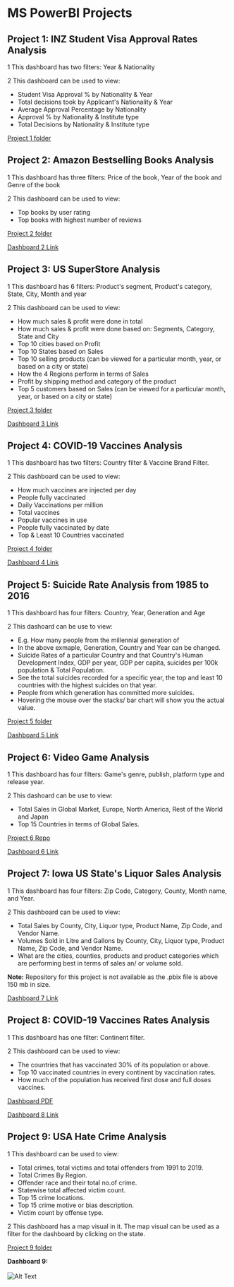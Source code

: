 # MS PowerBI Projects

## Project 1: INZ Student Visa Approval Rates Analysis

1 This dashboard has two filters: Year & Nationality

2 This dashboard can be used to view:
  - Student Visa Approval % by Nationality & Year
  - Total decisions took by Applicant's Nationality & Year
  - Average Approval Percentage by Nationality
  - Approval % by Nationality & Institute type
  - Total Decisions by Nationality & Institute type

[Project 1 folder](https://github.com/drdataSpp/powerbi/tree/master/Student_Visa_PowerBI)

## Project 2: Amazon Bestselling Books Analysis

1 This dashboard has three filters: Price of the book, Year of the book and Genre of the book

2 This dashboard can be used to view:
  - Top books by user rating
  - Top books with highest number of reviews

[Project 2 folder](https://github.com/drdataSpp/powerbi/tree/master/Amazon_Bestseller_PowerBI)

[Dashboard 2 Link](https://www.linkedin.com/feed/update/urn:li:activity:6767613077753085952/)

## Project 3: US SuperStore Analysis

1 This dashboard has 6 filters: Product's segment, Product's category, State, City, Month and year

2 This dashboard can be used to view:
  - How much sales & profit were done in total
  - How much sales & profit were done based on: Segments, Category, State and City
  - Top 10 cities based on Profit
  - Top 10 States based on Sales
  - Top 10 selling products (can be viewed for a particular month, year, or based on a city or state)
  - How the 4 Regions perform in terms of Sales	
  - Profit by shipping method and category of the product
  - Top 5 customers based on Sales (can be viewed for a particular month, year, or based on a city or state)

[Project 3 folder](https://github.com/drdataSpp/powerbi/tree/master/US_Superstore_PowerBI)

[Dashboard 3 Link](https://www.linkedin.com/feed/update/urn:li:activity:6768897449483497472/)

## Project 4: COVID-19 Vaccines Analysis

1 This dashboard has two filters: Country filter & Vaccine Brand Filter.

2 This dashboard can be used to view:
- How much vaccines are injected per day
- People fully vaccinated
- Daily Vaccinations per million
- Total vaccines
- Popular vaccines in use
- People fully vaccinated by date
- Top & Least 10 Countries vaccinated

[Project 4 folder](https://github.com/drdataSpp/powerbi/tree/master/Covid_Vax_PowerBI)

[Dashboard 4 Link](https://www.linkedin.com/feed/update/urn:li:activity:6782225542151331840/)


## Project 5: Suicide Rate Analysis from 1985 to 2016

1 This dashboard has four filters: Country, Year, Generation and Age

2 This dashoard can be use to view:
- E.g. How many people from the millennial generation of 	
- In the above exmaple, Generation, Country and Year can be changed.
- Suicide Rates of a particular Country and that Country's Human Development Index, GDP per year, GDP per capita, suicides per 100k population & Total Population.
- See the total suicides recorded for a specific year, the top and least 10 countries with the highest suicides on that year.
- People from which generation has committed more suicides.
- Hovering the mouse over the stacks/ bar chart will show you the actual value.

[Project 5 folder](https://github.com/drdataSpp/powerbi/tree/master/Global_Suicides_PowerBI)

[Dashboard 5 Link](https://www.linkedin.com/feed/update/urn:li:activity:6787576539505655808/)

## Project 6: Video Game Analysis 

1 This dashboard has four filters: Game's genre, publish, platform type and release year.

2 This dashoard can be use to view:
- Total Sales in Global Market, Europe, North America, Rest of the World and Japan
- Top 15 Countries in terms of Global Sales.
 
[Project 6 Repo](https://github.com/drdataSpp/powerbi/tree/master/Console_Gaming_PowerBI)

[Dashboard 6 Link](https://www.linkedin.com/feed/update/urn:li:activity:6791638515928199168/)

## Project 7: Iowa US State's Liquor Sales Analysis 

1 This dashboard has four filters: Zip Code, Category, County, Month name, and Year.

2 This dashboard can be used to view: 

- Total Sales by County, City, Liquor type, Product Name, Zip Code, and Vendor Name.
- Volumes Sold in Litre and Gallons by County, City, Liquor type, Product Name, Zip Code, and Vendor Name.
- What are the cities, counties, products and product categories which are performing best in terms of sales an/ or volume sold.

**Note:** Repository for this project is not available as the .pbix file is above 150 mb in size. 

[Dashboard 7 Link](https://www.linkedin.com/feed/update/urn:li:activity:6798765418623451136/)

## Project 8: COVID-19 Vaccines Rates Analysis

1 This dashboard has one filter: Continent filter.

2 This dashboard can be used to view:
- The countries that has vaccinated 30% of its population or above.
- Top 10 vaccinated countries in every continent by vaccination rates.  
- How much of the population has received first dose and full doses vaccines.

[Dashboard PDF](https://github.com/drdataSpp/powerbi/blob/master/Covid_Vax_PowerBI/PBI%20-%20Vaccine%20Rates%20Analysis.pdf)

[Dashboard 8 Link](https://www.linkedin.com/feed/update/urn:li:ugcPost:6808590098494562304/)

## Project 9: USA Hate Crime Analysis

1 This dashboard can be used to view:
- Total crimes, total victims and total offenders from 1991 to 2019.
- Total Crimes By Region.  
- Offender race and their total no.of crime.
- Statewise total affected victim count.
- Top 15 crime locations.
- Top 15 crime motive or bias description.
- Victim count by offense type.

2 This dashboard has a map visual in it. The map visual can be used as a filter for the dashboard by clicking on the state.

[Project 9 folder](https://github.com/drdataSpp/powerbi/tree/master/US_Hate_Crime_PowerBI)

**Dashboard 9:** <br><br>
![Alt Text](https://github.com/drdataSpp/Spp_PowerBI_USA_Hate_Crime_Analysis/blob/master/USA%20Crime%20Analysis%20Dashboard.gif)
